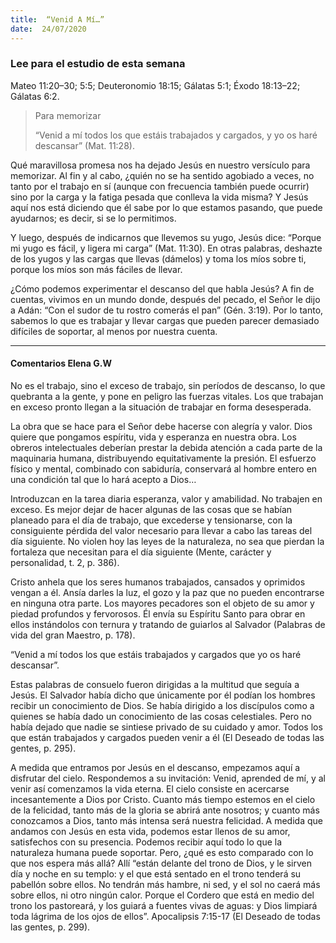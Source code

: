 ```yaml
---
title:  “Venid A Mí…”
date:  24/07/2020
---
```


### Lee para el estudio de esta semana
Mateo 11:20–30; 5:5; Deuteronomio 18:15; Gálatas 5:1; Éxodo 18:13–22; Gálatas 6:2.

> <p>Para memorizar</p>
> “Venid a mí todos los que estáis trabajados y cargados, y yo os haré descansar” (Mat. 11:28).

Qué maravillosa promesa nos ha dejado Jesús en nuestro versículo para memorizar. Al fin y al cabo, ¿quién no se ha sentido agobiado a veces, no tanto por el trabajo en sí (aunque con frecuencia también puede ocurrir) sino por la carga y la fatiga pesada que conlleva la vida misma? Y Jesús aquí nos está diciendo que él sabe por lo que estamos pasando, que puede ayudarnos; es decir, si se lo permitimos.

Y luego, después de indicarnos que llevemos su yugo, Jesús dice: “Porque mi yugo es fácil, y ligera mi carga” (Mat. 11:30). En otras palabras, deshazte de los yugos y las cargas que llevas (dámelos) y toma los míos sobre ti, porque los míos son más fáciles de llevar.

¿Cómo podemos experimentar el descanso del que habla Jesús? A fin de cuentas, vivimos en un mundo donde, después del pecado, el Señor le dijo a Adán: “Con el sudor de tu rostro comerás el pan” (Gén. 3:19). Por lo tanto, sabemos lo que es trabajar y llevar cargas que pueden parecer demasiado difíciles de soportar, al menos por nuestra cuenta.

---

#### Comentarios Elena G.W

No es el trabajo, sino el exceso de trabajo, sin períodos de descanso, lo que quebranta a la gente, y pone en peligro las fuerzas vitales. Los que trabajan en exceso pronto llegan a la situación de trabajar en forma desesperada.

La obra que se hace para el Señor debe hacerse con alegría y valor. Dios quiere que pongamos espíritu, vida y esperanza en nuestra obra. Los obreros intelectuales deberían prestar la debida atención a cada parte de la maquinaria humana, distribuyendo equitativamente la presión. El esfuerzo físico y mental, combinado con sabiduría, conservará al hombre entero en una condición tal que lo hará acepto a Dios…

Introduzcan en la tarea diaria esperanza, valor y amabilidad. No trabajen en exceso. Es mejor dejar de hacer algunas de las cosas que se habían planeado para el día de trabajo, que excederse y tensionarse, con la consiguiente pérdida del valor necesario para llevar a cabo las tareas del día siguiente. No violen hoy las leyes de la naturaleza, no sea que pierdan la fortaleza que necesitan para el día siguiente (Mente, carácter y personalidad, t. 2, p. 386).

Cristo anhela que los seres humanos trabajados, cansados y oprimidos vengan a él. Ansía darles la luz, el gozo y la paz que no pueden encontrarse en ninguna otra parte. Los mayores pecadores son el objeto de su amor y piedad profundos y fervorosos. Él envía su Espíritu Santo para obrar en ellos instándolos con ternura y tratando de guiarlos al Salvador (Palabras de vida del gran Maestro, p. 178).

“Venid a mí todos los que estáis trabajados y cargados que yo os haré descansar”.

Estas palabras de consuelo fueron dirigidas a la multitud que seguía a Jesús. El Salvador había dicho que únicamente por él podían los hombres recibir un conocimiento de Dios. Se había dirigido a los discípulos como a quienes se había dado un conocimiento de las cosas celestiales. Pero no había dejado que nadie se sintiese privado de su cuidado y amor. Todos los que están trabajados y cargados pueden venir a él (El Deseado de todas las gentes, p. 295).

A medida que entramos por Jesús en el descanso, empezamos aquí a disfrutar del cielo. Respondemos a su invitación: Venid, aprended de mí, y al venir así comenzamos la vida eterna. El cielo consiste en acercarse incesantemente a Dios por Cristo. Cuanto más tiempo estemos en el cielo de la felicidad, tanto más de la gloria se abrirá ante nosotros; y cuanto más conozcamos a Dios, tanto más intensa será nuestra felicidad. A medida que andamos con Jesús en esta vida, podemos estar llenos de su amor, satisfechos con su presencia. Podemos recibir aquí todo lo que la naturaleza humana puede soportar. Pero, ¿qué es esto comparado con lo que nos espera más allá? Allí “están delante del trono de Dios, y le sirven día y noche en su templo: y el que está sentado en el trono tenderá su pabellón sobre ellos. No tendrán más hambre, ni sed, y el sol no caerá más sobre ellos, ni otro ningún calor. Porque el Cordero que está en medio del trono los pastoreará, y los guiará a fuentes vivas de aguas: y Dios limpiará toda lágrima de los ojos de ellos”. Apocalipsis 7:15-17 (El Deseado de todas las gentes, p. 299).
